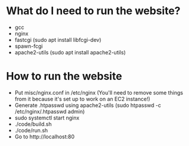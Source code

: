 # What do I need to run the website?

* gcc
* nginx
* fastcgi (sudo apt install libfcgi-dev)
* spawn-fcgi
* apache2-utils (sudo apt install apache2-utils)

# How to run the website

* Put misc/nginx.conf in /etc/nginx (You'll need to remove some things from it because it's set up to work on an EC2 instance!)
* Generate .htpasswd using apache2-utils (sudo htpasswd -c /etc/nginx/.htpasswd admin)
* sudo systemctl start nginx
* ./code/build.sh
* ./code/run.sh
* Go to http://localhost:80